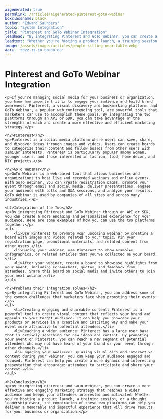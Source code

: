 ```yaml
---
aigenerated: true
permalink: /articles/aigenerated-pinterest-goto-webinar
boxclassname: black
author: "Edward Saunders"
topic: "System Integration"
title: "Pinterest and GoTo Webinar Integration"
leadhead: "By integrating Pinterest and GoTo Webinar, you can create a more effective and engaging marketing strategy that reaches a wider audience and keeps your attendees interested and motivated"
leadtext: "Whether you're hosting a product launch, a training session, or a thought leadership event, the combination of these two platforms can help you deliver a memorable and impactful experience that will drive results for your business or organization."
image: /assets/images/articles/people-sitting-near-table.webp
date: '2022-11-10 00:00:00'
---
```

<div class="arttext">	<h1>Pinterest and GoTo Webinar Integration</h1>

	<p>If you're managing social media for your business or organization, you know how important it is to engage your audience and build brand awareness. Pinterest, a visual discovery and bookmarking platform, and GoTo Webinar, a popular web conferencing tool, are powerful tools that marketers can use to accomplish these goals. By integrating the two platforms through an API or SDK, you can take advantage of the strengths of each and create a more effective and efficient marketing strategy.</p>

	<h2>Pinterest</h2>
	<p>Pinterest is a social media platform where users can save, share, and discover ideas through images and videos. Users can create boards to categorize their content and follow boards from other users with similar interests. Pinterest is particularly popular among women, younger users, and those interested in fashion, food, home decor, and DIY projects.</p>

	<h2>GoTo Webinar</h2>
	<p>GoTo Webinar is a web-based tool that allows businesses and organizations to host live and recorded webinars and online events. With GoTo Webinar, you can create registration pages, promote your event through email and social media, deliver presentations, engage your audience with polls and Q&A sessions, and analyze your results. GoTo Webinar is used by companies of all sizes and across many industries.</p>

	<h2>Integration of the Two</h2>
	<p>By integrating Pinterest and GoTo Webinar through an API or SDK, you can create a more engaging and personalized experience for your audience. Here are some examples of how you can use the two platforms together:</p>
	<ul>
		<li>Use Pinterest to promote your upcoming webinar by creating a board with images and videos related to your topic. Pin your registration page, promotional materials, and related content from other users.</li>
		<li>During your webinar, use Pinterest to show examples, infographics, or related articles that you've collected on your board.</li>
		<li>After your webinar, create a board to showcase highlights from your event, including screenshots, quotes, and feedback from attendees. Share this board on social media and invite others to join your next webinar.</li>
	</ul>

	<h2>Problems their integration solves</h2>
	<p>By integrating Pinterest and GoTo Webinar, you can address some of the common challenges that marketers face when promoting their events:</p>
	<ul>
		<li>Creating engaging and shareable content: Pinterest is a powerful tool to create visual content that reflects your brand and appeals to your target audience. It can help you showcase your products or services in a creative and inspiring way and make your event more attractive to potential attendees.</li>
		<li>Reaching a wider audience: Pinterest has a large user base that is actively searching for new ideas and content. By promoting your event on Pinterest, you can reach a new segment of potential attendees who may not have heard of your brand or your event through other channels.</li>
		<li>Engaging your audience: By using visual aids and interactive content during your webinar, you can keep your audience engaged and focused. Pinterest can help you create a more dynamic and interesting presentation that encourages attendees to participate and share your content.</li>
	</ul>

	<h2>Conclusion</h2>
	<p>By integrating Pinterest and GoTo Webinar, you can create a more effective and engaging marketing strategy that reaches a wider audience and keeps your attendees interested and motivated. Whether you're hosting a product launch, a training session, or a thought leadership event, the combination of these two platforms can help you deliver a memorable and impactful experience that will drive results for your business or organization.</p>
</div>